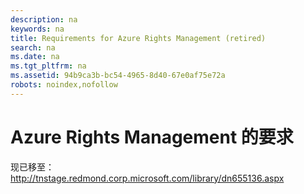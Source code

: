 ```yaml
---
description: na
keywords: na
title: Requirements for Azure Rights Management (retired)
search: na
ms.date: na
ms.tgt_pltfrm: na
ms.assetid: 94b9ca3b-bc54-4965-8d40-67e0af75e72a
robots: noindex,nofollow
---
```

# Azure Rights Management 的要求
现已移至：http://tnstage.redmond.corp.microsoft.com/library/dn655136.aspx

